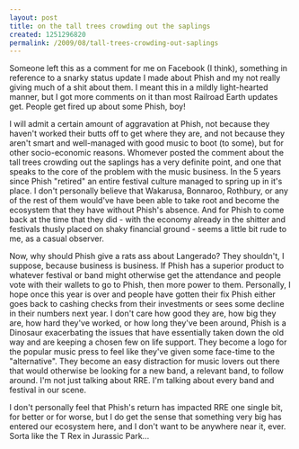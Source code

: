```yaml
--- 
layout: post
title: on the tall trees crowding out the saplings
created: 1251296820
permalink: /2009/08/tall-trees-crowding-out-saplings
---
```

Someone left this as a comment for me on Facebook (I think), something in reference to a snarky status update I made about Phish and my not really giving much of a shit about them.  I meant this in a mildly light-hearted manner, but I got more comments on it than most Railroad Earth updates get.  People get fired up about some Phish, boy!  

I will admit a certain amount of aggravation at Phish, not because they haven't worked their butts off to get where they are, and not because they aren't smart and well-managed with good music to boot (to some), but for other socio-economic reasons.  Whomever posted the comment about the tall trees crowding out the saplings has a very definite point, and one that speaks to the core of the problem with the music business.  In the 5 years since Phish "retired" an entire festival culture managed to spring up in it's place.  I don't personally believe that Wakarusa, Bonnaroo, Rothbury, or any of the rest of them would've have been able to take root and become the ecosystem that they have without Phish's absence.  And for Phish to come back at the time that they did - with the economy already in the shitter and festivals thusly placed on shaky financial ground - seems a little bit rude to me, as a casual observer.  

Now, why should Phish give a rats ass about Langerado?  They shouldn't, I suppose, because business is business.  If Phish has a superior product to whatever festival or band might otherwise get the attendance and people vote with their wallets to go to Phish, then more power to them.  Personally, I hope once this year is over and people have gotten their fix Phish either goes back to cashing checks from their investments or sees some decline in their numbers next year.  I don't care how good they are, how big they are, how hard they've worked, or how long they've been around, Phish is a Dinosaur exacerbating the issues that have essentially taken down the old way and are keeping a chosen few on life support.  They become a logo for the popular music press to feel like they've given some face-time to the "alternative".  They become an easy distraction for music lovers out there that would otherwise be looking for a new band, a relevant band, to follow around.  I'm not just talking about RRE.  I'm talking about every band and festival in our scene.

I don't personally feel that Phish's return has impacted RRE one single bit, for better or for worse, but I do get the sense that something very big has entered our ecosystem here, and I don't want to be anywhere near it, ever.  Sorta like the T Rex in Jurassic Park...
